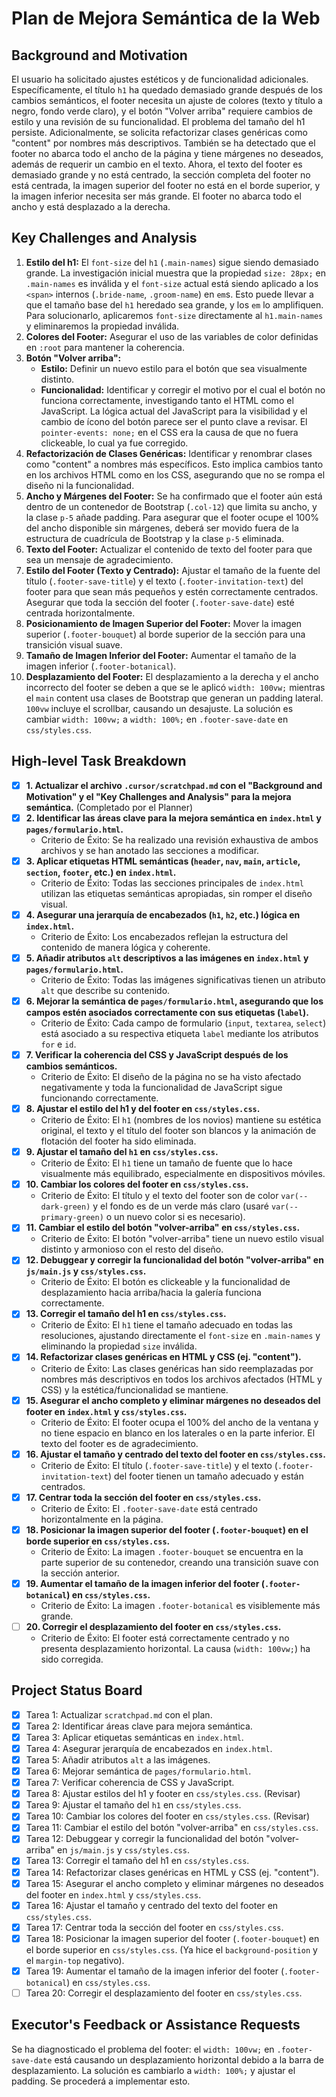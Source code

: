 # Plan de Mejora Semántica de la Web

## Background and Motivation
El usuario ha solicitado ajustes estéticos y de funcionalidad adicionales. Específicamente, el título `h1` ha quedado demasiado grande después de los cambios semánticos, el footer necesita un ajuste de colores (texto y título a negro, fondo verde claro), y el botón "Volver arriba" requiere cambios de estilo y una revisión de su funcionalidad. El problema del tamaño del h1 persiste. Adicionalmente, se solicita refactorizar clases genéricas como "content" por nombres más descriptivos. También se ha detectado que el footer no abarca todo el ancho de la página y tiene márgenes no deseados, además de requerir un cambio en el texto. Ahora, el texto del footer es demasiado grande y no está centrado, la sección completa del footer no está centrada, la imagen superior del footer no está en el borde superior, y la imagen inferior necesita ser más grande. El footer no abarca todo el ancho y está desplazado a la derecha.

## Key Challenges and Analysis
1.  **Estilo del h1:** El `font-size` del `h1` (`.main-names`) sigue siendo demasiado grande. La investigación inicial muestra que la propiedad `size: 28px;` en `.main-names` es inválida y el `font-size` actual está siendo aplicado a los `<span>` internos (`.bride-name`, `.groom-name`) en `em`s. Esto puede llevar a que el tamaño base del `h1` heredado sea grande, y los `em` lo amplifiquen. Para solucionarlo, aplicaremos `font-size` directamente al `h1.main-names` y eliminaremos la propiedad inválida.
2.  **Colores del Footer:** Asegurar el uso de las variables de color definidas en `:root` para mantener la coherencia.
3.  **Botón "Volver arriba":**
    *   **Estilo:** Definir un nuevo estilo para el botón que sea visualmente distinto.
    *   **Funcionalidad:** Identificar y corregir el motivo por el cual el botón no funciona correctamente, investigando tanto el HTML como el JavaScript. La lógica actual del JavaScript para la visibilidad y el cambio de ícono del botón parece ser el punto clave a revisar. El `pointer-events: none;` en el CSS era la causa de que no fuera clickeable, lo cual ya fue corregido.
4.  **Refactorización de Clases Genéricas:** Identificar y renombrar clases como "content" a nombres más específicos. Esto implica cambios tanto en los archivos HTML como en los CSS, asegurando que no se rompa el diseño ni la funcionalidad.
5.  **Ancho y Márgenes del Footer:** Se ha confirmado que el footer aún está dentro de un contenedor de Bootstrap (`.col-12`) que limita su ancho, y la clase `p-5` añade padding. Para asegurar que el footer ocupe el 100% del ancho disponible sin márgenes, deberá ser movido fuera de la estructura de cuadrícula de Bootstrap y la clase `p-5` eliminada.
6.  **Texto del Footer:** Actualizar el contenido de texto del footer para que sea un mensaje de agradecimiento.
7.  **Estilo del Footer (Texto y Centrado):** Ajustar el tamaño de la fuente del título (`.footer-save-title`) y el texto (`.footer-invitation-text`) del footer para que sean más pequeños y estén correctamente centrados. Asegurar que toda la sección del footer (`.footer-save-date`) esté centrada horizontalmente.
8.  **Posicionamiento de Imagen Superior del Footer:** Mover la imagen superior (`.footer-bouquet`) al borde superior de la sección para una transición visual suave.
9.  **Tamaño de Imagen Inferior del Footer:** Aumentar el tamaño de la imagen inferior (`.footer-botanical`).
10. **Desplazamiento del Footer:** El desplazamiento a la derecha y el ancho incorrecto del footer se deben a que se le aplicó `width: 100vw;` mientras el `main` content usa clases de Bootstrap que generan un padding lateral. `100vw` incluye el scrollbar, causando un desajuste. La solución es cambiar `width: 100vw;` a `width: 100%;` en `.footer-save-date` en `css/styles.css`.

## High-level Task Breakdown
- [x] **1. Actualizar el archivo `.cursor/scratchpad.md` con el "Background and Motivation" y el "Key Challenges and Analysis" para la mejora semántica.** (Completado por el Planner)
- [x] **2. Identificar las áreas clave para la mejora semántica en `index.html` y `pages/formulario.html`.**
    - Criterio de Éxito: Se ha realizado una revisión exhaustiva de ambos archivos y se han anotado las secciones a modificar.
- [x] **3. Aplicar etiquetas HTML semánticas (`header`, `nav`, `main`, `article`, `section`, `footer`, etc.) en `index.html`.**
    - Criterio de Éxito: Todas las secciones principales de `index.html` utilizan las etiquetas semánticas apropiadas, sin romper el diseño visual.
- [x] **4. Asegurar una jerarquía de encabezados (`h1`, `h2`, etc.) lógica en `index.html`.**
    - Criterio de Éxito: Los encabezados reflejan la estructura del contenido de manera lógica y coherente.
- [x] **5. Añadir atributos `alt` descriptivos a las imágenes en `index.html` y `pages/formulario.html`.**
    - Criterio de Éxito: Todas las imágenes significativas tienen un atributo `alt` que describe su contenido.
- [x] **6. Mejorar la semántica de `pages/formulario.html`, asegurando que los campos estén asociados correctamente con sus etiquetas (`label`).**
    - Criterio de Éxito: Cada campo de formulario (`input`, `textarea`, `select`) está asociado a su respectiva etiqueta `label` mediante los atributos `for` e `id`.
- [x] **7. Verificar la coherencia del CSS y JavaScript después de los cambios semánticos.**
    - Criterio de Éxito: El diseño de la página no se ha visto afectado negativamente y toda la funcionalidad de JavaScript sigue funcionando correctamente.
- [x] **8. Ajustar el estilo del h1 y del footer en `css/styles.css`.**
    - Criterio de Éxito: El `h1` (nombres de los novios) mantiene su estética original, el texto y el título del footer son blancos y la animación de flotación del footer ha sido eliminada.
- [x] **9. Ajustar el tamaño del `h1` en `css/styles.css`.**
    - Criterio de Éxito: El `h1` tiene un tamaño de fuente que lo hace visualmente más equilibrado, especialmente en dispositivos móviles.
- [x] **10. Cambiar los colores del footer en `css/styles.css`.**
    - Criterio de Éxito: El título y el texto del footer son de color `var(--dark-green)` y el fondo es de un verde más claro (usaré `var(--primary-green)` o un nuevo color si es necesario).
- [x] **11. Cambiar el estilo del botón "volver-arriba" en `css/styles.css`.**
    - Criterio de Éxito: El botón "volver-arriba" tiene un nuevo estilo visual distinto y armonioso con el resto del diseño.
- [x] **12. Debuggear y corregir la funcionalidad del botón "volver-arriba" en `js/main.js` y `css/styles.css`.**
    - Criterio de Éxito: El botón es clickeable y la funcionalidad de desplazamiento hacia arriba/hacia la galería funciona correctamente.
- [x] **13. Corregir el tamaño del h1 en `css/styles.css`.**
    - Criterio de Éxito: El `h1` tiene el tamaño adecuado en todas las resoluciones, ajustando directamente el `font-size` en `.main-names` y eliminando la propiedad `size` inválida.
- [x] **14. Refactorizar clases genéricas en HTML y CSS (ej. "content").**
    - Criterio de Éxito: Las clases genéricas han sido reemplazadas por nombres más descriptivos en todos los archivos afectados (HTML y CSS) y la estética/funcionalidad se mantiene.
- [x] **15. Asegurar el ancho completo y eliminar márgenes no deseados del footer en `index.html` y `css/styles.css`.**
    - Criterio de Éxito: El footer ocupa el 100% del ancho de la ventana y no tiene espacio en blanco en los laterales o en la parte inferior. El texto del footer es de agradecimiento.
- [x] **16. Ajustar el tamaño y centrado del texto del footer en `css/styles.css`.**
    - Criterio de Éxito: El título (`.footer-save-title`) y el texto (`.footer-invitation-text`) del footer tienen un tamaño adecuado y están centrados.
- [x] **17. Centrar toda la sección del footer en `css/styles.css`.**
    - Criterio de Éxito: El `.footer-save-date` está centrado horizontalmente en la página.
- [x] **18. Posicionar la imagen superior del footer (`.footer-bouquet`) en el borde superior en `css/styles.css`.**
    - Criterio de Éxito: La imagen `.footer-bouquet` se encuentra en la parte superior de su contenedor, creando una transición suave con la sección anterior.
- [x] **19. Aumentar el tamaño de la imagen inferior del footer (`.footer-botanical`) en `css/styles.css`.**
    - Criterio de Éxito: La imagen `.footer-botanical` es visiblemente más grande.
- [ ] **20. Corregir el desplazamiento del footer en `css/styles.css`.**
    - Criterio de Éxito: El footer está correctamente centrado y no presenta desplazamiento horizontal. La causa (`width: 100vw;`) ha sido corregida.

## Project Status Board
- [x] Tarea 1: Actualizar `scratchpad.md` con el plan.
- [x] Tarea 2: Identificar áreas clave para mejora semántica.
- [x] Tarea 3: Aplicar etiquetas semánticas en `index.html`.
- [x] Tarea 4: Asegurar jerarquía de encabezados en `index.html`.
- [x] Tarea 5: Añadir atributos `alt` a las imágenes.
- [x] Tarea 6: Mejorar semántica de `pages/formulario.html`.
- [x] Tarea 7: Verificar coherencia de CSS y JavaScript.
- [x] Tarea 8: Ajustar estilos del h1 y footer en `css/styles.css`. (Revisar)
- [x] Tarea 9: Ajustar el tamaño del `h1` en `css/styles.css`.
- [x] Tarea 10: Cambiar los colores del footer en `css/styles.css`. (Revisar)
- [x] Tarea 11: Cambiar el estilo del botón "volver-arriba" en `css/styles.css`.
- [x] Tarea 12: Debuggear y corregir la funcionalidad del botón "volver-arriba" en `js/main.js` y `css/styles.css`.
- [x] Tarea 13: Corregir el tamaño del h1 en `css/styles.css`.
- [x] Tarea 14: Refactorizar clases genéricas en HTML y CSS (ej. "content").
- [x] Tarea 15: Asegurar el ancho completo y eliminar márgenes no deseados del footer en `index.html` y `css/styles.css`.
- [x] Tarea 16: Ajustar el tamaño y centrado del texto del footer en `css/styles.css`.
- [x] Tarea 17: Centrar toda la sección del footer en `css/styles.css`.
- [x] Tarea 18: Posicionar la imagen superior del footer (`.footer-bouquet`) en el borde superior en `css/styles.css`. (Ya hice el `background-position` y el `margin-top` negativo).
- [x] Tarea 19: Aumentar el tamaño de la imagen inferior del footer (`.footer-botanical`) en `css/styles.css`.
- [ ] Tarea 20: Corregir el desplazamiento del footer en `css/styles.css`.

## Executor's Feedback or Assistance Requests
Se ha diagnosticado el problema del footer: el `width: 100vw;` en `.footer-save-date` está causando un desplazamiento horizontal debido a la barra de desplazamiento. La solución es cambiarlo a `width: 100%;` y ajustar el padding. Se procederá a implementar esto.